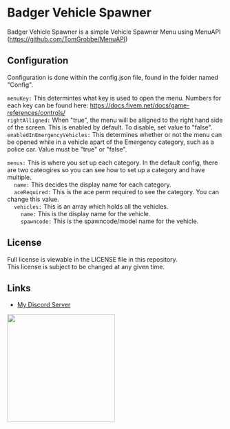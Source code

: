 # Badger Vehicle Spawner
Badger Vehicle Spawner is a simple Vehicle Spawner Menu using MenuAPI (https://github.com/TomGrobbe/MenuAPI)

## Configuration
Configuration is done within the config.json file, found in the folder named "Config".

`menuKey:` This determintes what key is used to open the menu. Numbers for each key can be found here: https://docs.fivem.net/docs/game-references/controls/  
`rightAlligned:` When "true", the menu will be alligned to the right hand side of the screen. This is enabled by default. To disable, set value to "false".  
`enabledInEmergencyVehicles:` This determines whether or not the menu can be opened while in a vehicle apart of the Emergency category, such as a police car. Value must be "true" or "false".  

`menus:` This is where you set up each category. In the default config, there are two cateogires so you can see how to set up a category and have multiple.  
&nbsp;&nbsp;&nbsp;&nbsp;`name:` This decides the display name for each category.  
&nbsp;&nbsp;&nbsp;&nbsp;`aceRequired:` This is the ace perm required to see the category. You can change this value.  
&nbsp;&nbsp;&nbsp;&nbsp;`vehicles:` This is an array which holds all the vehicles.  
&nbsp;&nbsp;&nbsp;&nbsp;&nbsp;&nbsp;&nbsp;&nbsp;`name:` This is the display name for the vehicle.  
&nbsp;&nbsp;&nbsp;&nbsp;&nbsp;&nbsp;&nbsp;&nbsp;`spawncode:` This is the spawncode/model name for the vehicle.  

## License
Full license is viewable in the LICENSE file in this repository.  
This license is subject to be changed at any given time.

## Links
- [My Discord Server](https://discord.gg/TFCQE8d)

<a href="https://discord.com/invite/TFCQE8d"><img src="https://github.com/ChonkyBadger/ChonkyBadger/blob/main/Badger%20Icon.jpg" allign="left" width="250" >
